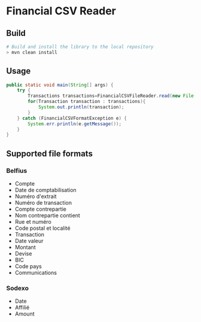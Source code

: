 # Financial CSV Reader

## Build
```bash
# Build and install the library to the local repository
> mvn clean install
```

## Usage
```java
public static void main(String[] args) {
    try {
        Transactions transactions=FinancialCSVFileReader.read(new File("data.csv"));
        for(Transaction transaction : transactions){
            System.out.println(transaction);
        }
    } catch (FinancialCSVFormatException e) {
        System.err.println(e.getMessage());
    }
}
```

## Supported file formats

### Belfius
- Compte
- Date de comptabilisation
- Numéro d'extrait
- Numéro de transaction
- Compte contrepartie
- Nom contrepartie contient
- Rue et numéro
- Code postal et localité
- Transaction
- Date valeur
- Montant
- Devise
- BIC
- Code pays
- Communications

### Sodexo

- Date
- Affilié
- Amount